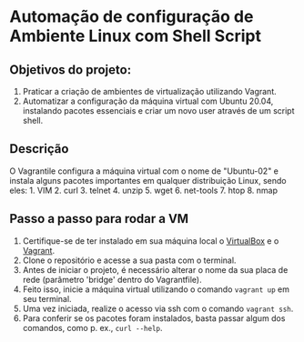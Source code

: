 # Automação de configuração de Ambiente Linux com Shell Script

## Objetivos do projeto:
1. Praticar a criação de ambientes de virtualização utilizando Vagrant.
2. Automatizar a configuração da máquina virtual com Ubuntu 20.04, instalando pacotes essenciais e criar um novo user através de um script shell.

## Descrição
O Vagrantile configura a máquina virtual com o nome de "Ubuntu-02" e instala alguns pacotes importantes em qualquer distribuição Linux, sendo eles: 
    1. VIM 
    2. curl
    3. telnet
    4. unzip 
    5. wget
    6. net-tools
    7. htop
    8. nmap

## Passo a passo para rodar a VM

1. Certifique-se de ter instalado em sua máquina local o [VirtualBox](https://www.virtualbox.org/) e o [Vagrant](https://www.vagrantup.com/).
2. Clone o repositório e acesse a sua pasta com o terminal.
3. Antes de iniciar o projeto, é necessário alterar o nome da sua placa de rede (parâmetro 'bridge' dentro do Vagrantfile).
4. Feito isso, inicie a máquina virtual utilizando o comando ``` vagrant up ``` em seu terminal.
5. Uma vez iniciada, realize o acesso via ssh com o comando ``` vagrant ssh ```.
6. Para conferir se os pacotes foram instalados, basta passar algum dos comandos, como p. ex., ``` curl --help ```.